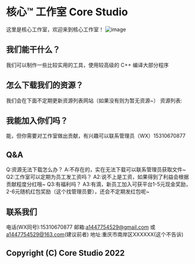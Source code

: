 # 核心™ 工作室 Core Studio
这里是核心工作室，欢迎来到核心工作室！
![image](https://raw.githubusercontent.com/corestudi0/corestudi0.github.com/main/CORESTUDIO.png)

## 我们能干什么？
我们可以制作一些比较实用的工具，使用较高级的 C++ 编译大部分程序

## 怎么下载我们的资源？
我们会在下面不定期更新资源列表网站（如果没有则为暂无资源~）
资源列表:

## 我能加入你们吗？
能，但你需要对工作室做出贡献，有兴趣可以联系管理员（WX）15310670877

## Q&A
Q:资源无法下载怎么办？
A:不存在的，实在无法下载可以联系管理员获取文件~
Q2:工作室可以定期为员工发工资吗？
A2:说不上是工资，如果得到了利益会根据贡献程度分红哦~
Q3:有福利吗？
A3:有滴，新员工加入可获平台1-5元现金奖励，2-6元随机红包奖励（这个找管理员要），还会不定期发红包呢~

## 联系我们
电话(WX同号):15310670877
邮箱:a1447754529@gmail.com  或  a1447754529@163.com(建议前者)
地址:重庆市南岸区XXXXXX(这个不告诉)
## Copyright (C) Core Studio 2022

